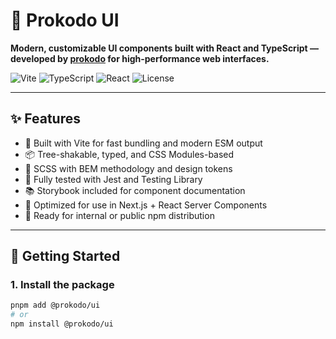 # 🧩 Prokodo UI

**Modern, customizable UI components built with React and TypeScript — developed by [prokodo](https://www.prokodo.com) for high-performance web interfaces.**

![Vite](https://img.shields.io/badge/Built%20with-Vite-646CFF?style=flat&logo=vite&logoColor=white)
![TypeScript](https://img.shields.io/badge/TypeScript-Ready-3178C6?style=flat&logo=typescript&logoColor=white)
![React](https://img.shields.io/badge/React-19.x-61DAFB?style=flat&logo=react&logoColor=white)
![License](https://img.shields.io/badge/License-BUSL--1.1-blue)

---

## ✨ Features

- 🔌 Built with Vite for fast bundling and modern ESM output
- 📦 Tree-shakable, typed, and CSS Modules-based
- 🎨 SCSS with BEM methodology and design tokens
- 🧪 Fully tested with Jest and Testing Library
- 📚 Storybook included for component documentation
- 🧱 Optimized for use in Next.js + React Server Components
- 🔁 Ready for internal or public npm distribution

---

## 🚀 Getting Started

### 1. Install the package

```bash
pnpm add @prokodo/ui
# or
npm install @prokodo/ui
